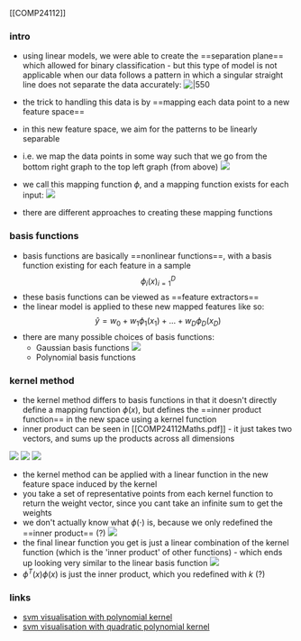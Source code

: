 [[COMP24112]]

### intro
- using linear models, we were able to create the ==separation plane== which allowed for binary classification - but this type of model is not applicable when our data follows a pattern in which a singular straight line does not separate the data accurately:
![|550](https://i.imgur.com/0W1siFv.png)
- the trick to handling this data is by ==mapping each data point to a new feature space==
- in this new feature space, we aim for the patterns to be linearly separable
- i.e. we map the data points in some way such that we go from the bottom right graph to the top left graph (from above)
![](https://i.imgur.com/CB9MqLU.png)

- we call this mapping function $\phi$, and a mapping function exists for each input:
![](https://i.imgur.com/YTBFniW.png)

- there are different approaches to creating these mapping functions

### basis functions

- basis functions are basically ==nonlinear functions==, with a basis function existing for each feature in a sample
$${\phi_i(x)}^D_{i=1}$$
- these basis functions can be viewed as ==feature extractors==
- the linear model is applied to these new mapped features like so:
$$\hat{y} = w_0 + w_1\phi_1(x_1) + ... + w_D\phi_D(x_D)$$
- there are many possible choices of basis functions:
	- Gaussian basis functions
	 ![](https://i.imgur.com/KFRXMzt.png)
	 - Polynomial basis functions

### kernel method

- the kernel method differs to basis functions in that it doesn't directly define a mapping function $\phi(x)$, but defines the ==inner product function== in the new space using a kernel function
- inner product can be seen in [[COMP24112Maths.pdf]] - it just takes two vectors, and sums up the products across all dimensions

![](https://i.imgur.com/3FByWCh.png)
![](https://i.imgur.com/iYT4ClP.png)
![](https://i.imgur.com/iYT4ClP.png)


- the kernel method can be applied with a linear function in the new feature space induced by the kernel
- you take a set of representative points from each kernel function to return the weight vector, since you cant take an infinite sum to get the weights
- we don't actually know what $\phi(\cdot)$ is, because we only redefined the ==inner product== (?)
![](https://i.imgur.com/Ztj18o2.png)
- the final linear function you get is just a linear combination of the kernel function (which is the 'inner product' of other functions) - which ends up looking very similar to the linear basis function
![](https://i.imgur.com/kzBAa0B.png)
- $\phi^T(x)\phi(x)$ is just the inner product, which you redefined with $k$ (?)

### links 
- [svm visualisation with polynomial kernel](https://www.youtube.com/watch?v=3liCbRZPrZA)
- [svm visualisation with quadratic polynomial kernel](https://www.youtube.com/watch?v=ndNE8he7Nnk)